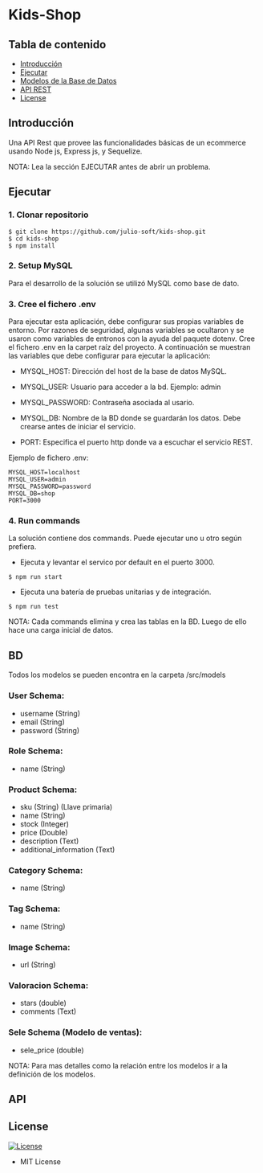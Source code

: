 # Kids-Shop

## Tabla de contenido

- [Introducción](#introducción)
- [Ejecutar](#ejecutar)
- [Modelos de la Base de Datos](#bd)
- [API REST](#apit)
- [License](#license)

## Introducción

Una API Rest que provee las funcionalidades básicas de un ecommerce usando Node js, Express js, y Sequelize.

NOTA: Lea la sección EJECUTAR antes de abrir un problema.

## Ejecutar

### 1. Clonar repositorio


```
$ git clone https://github.com/julio-soft/kids-shop.git
$ cd kids-shop
$ npm install
```

### 2. Setup MySQL

Para el desarrollo de la solución se utilizó MySQL como base de dato.

### 3. Cree el fichero .env

Para ejecutar esta aplicación, debe configurar sus propias variables de entorno. Por razones de seguridad, algunas variables se ocultaron y se usaron como variables de entronos con la ayuda del paquete dotenv. Cree el fichero .env en la carpet raíz del proyecto. A continuación se muestran las variables que debe configurar para ejecutar la aplicación:

- MYSQL_HOST: Dirección del host de la base de datos MySQL.

- MYSQL_USER: Usuario para acceder a la bd. Ejemplo: admin

- MYSQL_PASSWORD: Contraseña asociada al usario.

- MYSQL_DB: Nombre de la BD donde se guardarán los datos. Debe crearse antes de iniciar el servicio.

- PORT: Especifica el puerto http donde va a escuchar el servicio REST.

Ejemplo de fichero .env: 

```
MYSQL_HOST=localhost
MYSQL_USER=admin
MYSQL_PASSWORD=password
MYSQL_DB=shop
PORT=3000
```

### 4. Run commands
La solución contiene dos commands. Puede ejecutar uno u otro según prefiera.

- Ejecuta y levantar el servico por default en el puerto 3000.
```
$ npm run start
```

- Ejecuta una batería de pruebas unitarias y de integración.
```
$ npm run test
```

NOTA: Cada commands elimina y crea las tablas en la BD. Luego de ello hace una carga inicial de datos.

## BD

Todos los modelos se pueden encontra en la carpeta /src/models

### User Schema:

- username (String)
- email (String)
- password (String)

### Role Schema:

- name (String)

### Product Schema:

- sku (String) (Llave primaria)
- name (String)
- stock (Integer)
- price (Double)
- description (Text)
- additional_information (Text)

### Category Schema:

- name (String)

### Tag Schema:

- name (String) 

### Image Schema:

- url (String) 

### Valoracion Schema:

- stars (double) 
- comments (Text)

### Sele Schema (Modelo de ventas):

- sele_price (double)

NOTA: Para mas detalles como la relación entre los modelos ir a la definición de los modelos.

## API

## License

[![License](https://img.shields.io/:License-MIT-blue.svg?style=flat-square)](http://badges.mit-license.org)

- MIT License